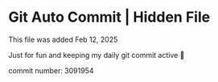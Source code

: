 # Git Auto Commit | Hidden File

This file was added Feb 12, 2025

Just for fun and keeping my daily git commit active 🤪

commit number: 3091954
